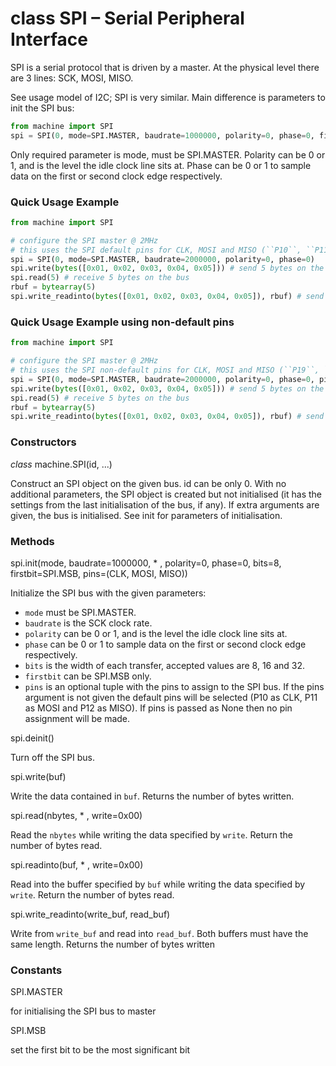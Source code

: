 # class SPI – Serial Peripheral Interface

SPI is a serial protocol that is driven by a master. At the physical level there are 3 lines: SCK, MOSI, MISO.

See usage model of I2C; SPI is very similar. Main difference is parameters to init the SPI bus:

```python
from machine import SPI
spi = SPI(0, mode=SPI.MASTER, baudrate=1000000, polarity=0, phase=0, firstbit=SPI.MSB)
```

Only required parameter is mode, must be <constant>SPI.MASTER</constant>. Polarity can be 0 or 1, and is the level the idle clock line sits at. Phase can be 0 or 1 to sample data on the first or second clock edge respectively.

### Quick Usage Example

```python
from machine import SPI

# configure the SPI master @ 2MHz
# this uses the SPI default pins for CLK, MOSI and MISO (``P10``, ``P11`` and ``P12``)
spi = SPI(0, mode=SPI.MASTER, baudrate=2000000, polarity=0, phase=0)
spi.write(bytes([0x01, 0x02, 0x03, 0x04, 0x05])) # send 5 bytes on the bus
spi.read(5) # receive 5 bytes on the bus
rbuf = bytearray(5)
spi.write_readinto(bytes([0x01, 0x02, 0x03, 0x04, 0x05]), rbuf) # send a receive 5 bytes
```

### Quick Usage Example using non-default pins

```python
from machine import SPI

# configure the SPI master @ 2MHz
# this uses the SPI non-default pins for CLK, MOSI and MISO (``P19``, ``P20`` and ``P21``)
spi = SPI(0, mode=SPI.MASTER, baudrate=2000000, polarity=0, phase=0, pins=('P19','P20','P21'))
spi.write(bytes([0x01, 0x02, 0x03, 0x04, 0x05])) # send 5 bytes on the bus
spi.read(5) # receive 5 bytes on the bus
rbuf = bytearray(5)
spi.write_readinto(bytes([0x01, 0x02, 0x03, 0x04, 0x05]), rbuf) # send a receive 5 bytes
```



### Constructors

<class><i>class</i> machine.SPI(id, ...)</class>

Construct an SPI object on the given bus. id can be only 0. With no additional parameters, the SPI object is created but not initialised (it has the settings from the last initialisation of the bus, if any). If extra arguments are given, the bus is initialised. See init for parameters of initialisation.

### Methods

<function>spi.init(mode, baudrate=1000000, * , polarity=0, phase=0, bits=8, firstbit=SPI.MSB, pins=(CLK, MOSI, MISO))</function>

Initialize the SPI bus with the given parameters:

- ``mode`` must be <constant>SPI.MASTER</constant>.
- ``baudrate`` is the SCK clock rate.
- ``polarity`` can be 0 or 1, and is the level the idle clock line sits at.
- ``phase`` can be 0 or 1 to sample data on the first or second clock edge respectively.
- ``bits`` is the width of each transfer, accepted values are 8, 16 and 32.
- ``firstbit`` can be <constant>SPI.MSB</constant> only.
- ``pins`` is an optional tuple with the pins to assign to the SPI bus. If the pins argument is not given the default pins will be selected (P10 as CLK, P11 as MOSI and P12 as MISO). If pins is passed as None then no pin assignment will be made.

<function>spi.deinit()</function>

Turn off the SPI bus.

<function>spi.write(buf)</function>

Write the data contained in ``buf``. Returns the number of bytes written.

<function>spi.read(nbytes, * , write=0x00)</function>

Read the ``nbytes`` while writing the data specified by ``write``. Return the number of bytes read.

<function>spi.readinto(buf, * , write=0x00)</function>

Read into the buffer specified by ``buf`` while writing the data specified by ``write``. Return the number of bytes read.

<function>spi.write_readinto(write_buf, read_buf)</function>

Write from ``write_buf`` and read into ``read_buf``. Both buffers must have the same length. Returns the number of bytes written

### Constants

<constant>SPI.MASTER</constant>

for initialising the SPI bus to master

<constant>SPI.MSB</constant>

set the first bit to be the most significant bit
